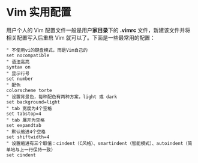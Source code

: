 ﻿# Vim 实用配置

用户个人的 Vim 配置文件一般是用户**家目录**下的 **.vimrc** 文件，新建该文件并将相关配置写入后重启 Vim 就可以了。下面是一些最常用的配置：
``` Vim
" 不使用vi的键盘模式，而是Vim自己的
set nocompatible
" 语法高亮
syntax on
" 显示行号
set number
" 配色
colorscheme torte
" 设置背景色，每种配色有两种方案，light 或 dark
set background=light
" tab 宽度为4个空格
set tabstop=4
" tab 展开为空格
set expandtab
" 默认缩进4个空格
set shiftwidth=4
" 设置缩进有三个取值：cindent（C风格）、smartindent（智能模式）、autoindent（简单地与上一行保持一致）
set cindent
```